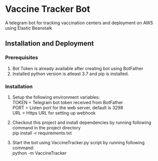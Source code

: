 # Vaccine Tracker Bot
A telegram bot for tracking vaccination centers and deployment on AWS using Elastic Beanstalk

## Installation and Deployment
### Prerequisites
1. Bot Token is already available after creating bot using BotFather
2. Installed python version is atleast 3.7 and pip is installed.

### Installation
1. Setup the following environment variables:  
   TOKEN = Telegram bot token received from BotFather  
   PORT = Listen port for the web server, default is 3298  
   URL = Https URL for setting up webhook  

2. Checkout this project and install dependencies by running following command in the project directory  
   pip install -r requirements.txt  
	
3. Start the bot using VaccineTracker.py script by running following command:  
   python -m VaccineTracker
